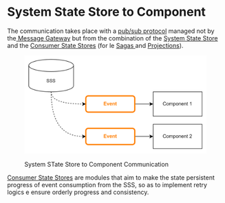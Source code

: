 # System State Store to Component

The communication takes place with a [pub/sub protocol](https://en.wikipedia.org/wiki/Publish%E2%80%93subscribe\_pattern) managed not by the[ Message Gateway](../recq-system-pattern/message-gateway.md) but from the combination of the [System State Store](../recq-system-pattern/system-state-store.md) and the [Consumer State Stores](../../evento-framework/bundle/consumer-state-store.md) (for le [Sagas ](../recq-component-pattern/saga.md)and [Projections](../recq-component-pattern/projection.md)).&#x20;

<figure><img src="../../.gitbook/assets/image (48).png" alt=""><figcaption><p>System STate Store to Component Communication</p></figcaption></figure>

[Consumer State Stores](../../evento-framework/bundle/consumer-state-store.md) are modules that aim to make the state persistent progress of event consumption from the SSS, so as to implement retry logics e ensure orderly progress and consistency.
